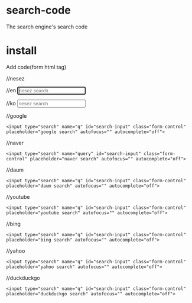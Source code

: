 # search-code
The search engine's search code

# install 
Add code(form html tag)


//nesez             
<form action="https://nesez.com/search.php?q=" method="get" class="search"> //en
 <input type="search" name="q" id="search-input" class="form-control" placeholder="nesez search" autofocus="" autocomplete="off">
</form>

<form action="https://nesez.com/search-ko.php?q=" method="get" class="search"> //ko
  <input type="search" name="q" id="search-input" class="form-control" placeholder="nesez search" autofocus="" autocomplete="off">
</form>

//google
<form action="https://google.com/search?q=" method="get" class="search">
 
    <input type="search" name="q" id="search-input" class="form-control" placeholder="google search" autofocus="" autocomplete="off">
</form>
//naver   
<form action="https://search.naver.com/search.naver" method="get" class="search">
 
    <input type="search" name="query" id="search-input" class="form-control" placeholder="naver search" autofocus="" autocomplete="off">
</form>
//daum
<form action="https://search.daum.net/search?nil_suggest=btn&w=tot&DA=SBC&q=" method="get" class="search">
 
    <input type="search" name="q" id="search-input" class="form-control" placeholder="daum search" autofocus="" autocomplete="off">
</form>
//youtube
<form action="https://www.youtube.com/results?search_query=" method="get" class="search">
 
    <input type="search" name="q" id="search-input" class="form-control" placeholder="youtube search" autofocus="" autocomplete="off">
</form>
//bing
<form action="https://bing.com/search?q=" method="get" class="search">
 
    <input type="search" name="q" id="search-input" class="form-control" placeholder="bing search" autofocus="" autocomplete="off">
</form>
//yahoo
<form action="https://search.yahoo.com/search?p=" method="get" class="search">
 
    <input type="search" name="q" id="search-input" class="form-control" placeholder="yahoo search" autofocus="" autocomplete="off">
</form>
//duckduckgo
<form action="https://duckduckgo.com/?q=" method="get" class="search">
 
    <input type="search" name="q" id="search-input" class="form-control" placeholder="duckduckgo search" autofocus="" autocomplete="off">
</form>
